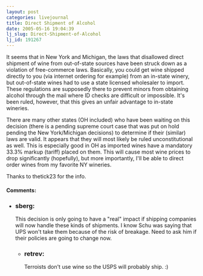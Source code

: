 ```yaml
---
layout: post
categories: livejournal
title: Direct Shipment of Alcohol
date: 2005-05-16 19:04:39
lj_slug: Direct-Shipment-of-Alcohol
lj_id: 191267
---
```

It seems that in New York and Michigan, the laws that disallowed direct shipment of wine from out-of-state sources have been struck down as a violation of free-commerce laws. Basically, you could get wine shipped directly to you (via internet ordering for example) from an in-state winery, but out-of-state wines had to use a state licensed wholesaler to import. These regulations are supposedly there to prevent minors from obtaining alcohol through the mail where ID checks are difficult or impossible. It's been ruled, however, that this gives an unfair advantage to in-state wineries.  



There are many other states (OH included) who have been waiting on this decision (there is a pending supreme court case that was put on hold pending the New York/Michigan decisions) to determine if their (similar) laws are valid. It appears that they will most likely be ruled unconstitutional as well. This is especially good in OH as imported wines have a mandatory 33.3% markup (tariff) placed on them. This will cause most wine prices to drop significantly (hopefully), but more importantly, I'll be able to direct order wines from my favorite NY wineries.  



Thanks to thetick23 for the info.


<div id="comments"><h4>Comments:</h4><div class="lj-comments"><ul>
<li><h3>sberg: </h3>
<a id="comment-419"></a>
<p>This decision is only going to have a "real" impact if shipping companies will now handle these kinds of shipments. I know Schu was saying that UPS won't take them because of the risk of breakage. Need to ask him if their policies are going to change now.</p>
<ul>
<li><h3>retrev: </h3>
<a id="comment-420"></a>
<p>Terroists don't use wine so the USPS will probably ship. :)</p>
</li>
</ul>
</li>
</ul></div></div>
